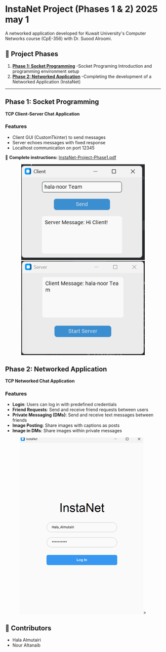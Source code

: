 # InstaNet Project (Phases 1 & 2) 2025 may 1

A networked application developed for Kuwait University's Computer Networks course (CpE-356) with Dr. Suood Alroomi.

## 🔄 Project Phases
1. **[Phase 1: Socket Programming](#phase-1)**    -Socket Programing Introduction and programming environment setup 
2. **[Phase 2: Networked Application](#phase-2)** -Completing the development of a Networked Application (InstaNet)

---

## Phase 1: Socket Programming
**TCP Client-Server Chat Application**  


### Features
- Client GUI (CustomTkinter) to send messages
- Server echoes messages with fixed response
- Localhost communication on port 12345

📄 **Complete instructions:** [InstaNet-Project-Phase1.pdf](InstaNet-Project-Phase1.pdf)

<p align="center">
    <img src="Phase1 Question/test-photos/Client-window.png" alt="Client Window" width="400">
    <img src="Phase1 Question/test-photos/Server-Window.png" alt="Server Window" width="400">
</p>


## Phase 2: Networked Application
**TCP Networked Chat Application**  

### Features  
- **Login**: Users can log in with predefined credentials  
- **Friend Requests**: Send and receive friend requests between users  
- **Private Messaging (DMs)**: Send and receive text messages between friends  
- **Image Posting**: Share images with captions as posts  
- **Image in DMs**: Share images within private messages

<p align="center">
    <img src="Phase1 Question/test-photos/Login-Window-Phase2.png" alt="Client Window" width="400">>
</p>

## 👥 Contributors
- Hala Almutairi
- Nour Altanaib
